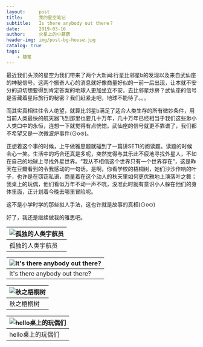 ```yaml
---
layout:     post
title:      我的星空笔记
subtitle:   Is there anybody out there？
date:       2019-03-16
author:     火星上的小蘑菇
header-img: img/post-bg-house.jpg
catalog: true
tags:
    - 随笔
---
```


最近我们头顶的星空为我们带来了两个大新闻:行星比邻星b的发现以及来自武仙座的神秘信号。这两个振奋人心的消息就好像商量好似的一前一后出现，让本就不安分的迫切想要得到肯定答案的地球人更加坐立不安。去比邻星炒房？武仙座的信号是否藏着星际旅行的秘密？我们赶紧走吧，地球不能待了。。。

而其实真相往往令人绝望，就算比邻星b满足了适合人类生存的所有微妙条件，用当前人类最快的航天器飞到那里也要几十万年，几十万年已经相当于我们这些渺小人类口中的永恒，连想一下就觉得有点恍惚。武仙座的信号就更不靠谱了，我们都不希望又是一次微波炉事件(⊙o⊙)。

正想着这个事的时候，上午做雅思题就碰到了一篇讲SETI的阅读题。读题的时候会心一笑。生活中的巧合还真是多呢，突然觉得与其乐此不疲地寻找外星人，不如在自己的地球上寻找外星世界。“我从不相信这个世界只有一个世界存在”，这是昨天在豆瓣看到的令我感动的一句话。是啊，你看学校的梧桐树，她们沙沙作响的叶子，也许是在窃窃私语，商量着在这个动人的秋天里如何更优雅地上演落叶之舞；我桌上的玩偶，他们看似万年不动一声不吭，没准此时就有意识小人躲在他们的身体里面，正计划着今晚去哪里冒险呢。

这不是小学时学的那些拟人手法，这也许就是故事的真相(⊙o⊙)

好了，我还是继续做我的雅思吧。

| ![孤独的人类宇航员](https://img3.doubanio.com/view/note/large/public/p36963491.jpg) |
| ------------------------------------------------------------ |
| 孤独的人类宇航员                                             |

| ![It's there anybody out there?](https://img1.doubanio.com/view/note/large/public/p36963679.jpg) |
| ------------------------------------------------------------ |
| It's there anybody out there?                                |

| ![秋之梧桐树](https://img3.doubanio.com/view/note/large/public/p36963682.jpg) |
| ------------------------------------------------------------ |
| 秋之梧桐树                                                   |

| ![hello桌上的玩偶们](https://img3.doubanio.com/view/note/large/public/p36963680.jpg) |
| ------------------------------------------------------------ |
| hello桌上的玩偶们                                            |